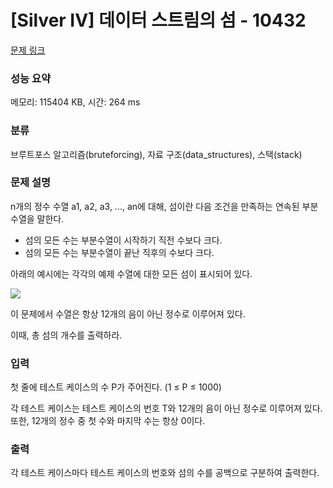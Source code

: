 # [Silver IV] 데이터 스트림의 섬 - 10432 

[문제 링크](https://www.acmicpc.net/problem/10432) 

### 성능 요약

메모리: 115404 KB, 시간: 264 ms

### 분류

브루트포스 알고리즘(bruteforcing), 자료 구조(data_structures), 스택(stack)

### 문제 설명

<p>n개의 정수 수열 a1, a2, a3, ..., an에 대해, 섬이란 다음 조건을 만족하는 연속된 부분수열을 말한다.</p>

<ul>
	<li>섬의 모든 수는 부분수열이 시작하기 직전 수보다 크다.</li>
	<li>섬의 모든 수는 부분수열이 끝난 직후의 수보다 크다.</li>
</ul>

<p>아래의 예시에는 각각의 예제 수열에 대한 모든 섬이 표시되어 있다.</p>

<p><img src="https://www.acmicpc.net/upload/images2/island(1).png"></p>

<p>이 문제에서 수열은 항상 12개의 음이 아닌 정수로 이루어져 있다.</p>

<p>이때, 총 섬의 개수를 출력하라.</p>

### 입력 

 <p>첫 줄에 테스트 케이스의 수 P가 주어진다. (1 ≤ P ≤ 1000)</p>

<p>각 테스트 케이스는 테스트 케이스의 번호 T와 12개의 음이 아닌 정수로 이루어져 있다. 또한, 12개의 정수 중 첫 수와 마지막 수는 항상 0이다.</p>

### 출력 

 <p>각 테스트 케이스마다 테스트 케이스의 번호와 섬의 수를 공백으로 구분하여 출력한다.</p>

